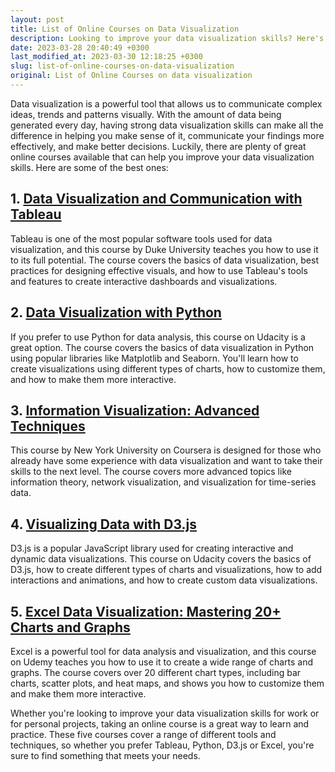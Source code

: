 ```yaml
---
layout: post
title: List of Online Courses on Data Visualization
description: Looking to improve your data visualization skills? Here's a list of online courses that can help you learn the best practices and tools to communicate your ideas more effectively.
date: 2023-03-28 20:40:49 +0300
last_modified_at: 2023-03-30 12:18:25 +0300
slug: list-of-online-courses-on-data-visualization
original: List of Online Courses on data visualization
---
```

Data visualization is a powerful tool that allows us to communicate complex ideas, trends and patterns visually. With the amount of data being generated every day, having strong data visualization skills can make all the difference in helping you make sense of it, communicate your findings more effectively, and make better decisions. Luckily, there are plenty of great online courses available that can help you improve your data visualization skills. Here are some of the best ones:

## 1. [Data Visualization and Communication with Tableau](/data-science-and-analytics/data-visualization-and-communication-with-tableau-course-by-duke-university.html)

Tableau is one of the most popular software tools used for data visualization, and this course by Duke University teaches you how to use it to its full potential. The course covers the basics of data visualization, best practices for designing effective visuals, and how to use Tableau's tools and features to create interactive dashboards and visualizations.

## 2. [Data Visualization with Python](/data-science-and-analytics/learn-data-visualization-with-python-on-udacity.html)

If you prefer to use Python for data analysis, this course on Udacity is a great option. The course covers the basics of data visualization in Python using popular libraries like Matplotlib and Seaborn. You'll learn how to create visualizations using different types of charts, how to customize them, and how to make them more interactive.

## 3. [Information Visualization: Advanced Techniques](/data-science-and-analytics/information-visualization-advanced-techniques-course-by-new-york-university-on-coursera.html)

This course by New York University on Coursera is designed for those who already have some experience with data visualization and want to take their skills to the next level. The course covers more advanced topics like information theory, network visualization, and visualization for time-series data.

## 4. [Visualizing Data with D3.js](/data-science-and-analytics/visualizing-data-with-d3-js-course-on-udacity.html)

D3.js is a popular JavaScript library used for creating interactive and dynamic data visualizations. This course on Udacity covers the basics of D3.js, how to create different types of charts and visualizations, how to add interactions and animations, and how to create custom data visualizations.

## 5. [Excel Data Visualization: Mastering 20+ Charts and Graphs](/data-science-and-analytics/excel-data-visualization-mastering-20-charts-and-graphs-course-on-udemy.html)

Excel is a powerful tool for data analysis and visualization, and this course on Udemy teaches you how to use it to create a wide range of charts and graphs. The course covers over 20 different chart types, including bar charts, scatter plots, and heat maps, and shows you how to customize them and make them more interactive.

Whether you're looking to improve your data visualization skills for work or for personal projects, taking an online course is a great way to learn and practice. These five courses cover a range of different tools and techniques, so whether you prefer Tableau, Python, D3.js or Excel, you're sure to find something that meets your needs.